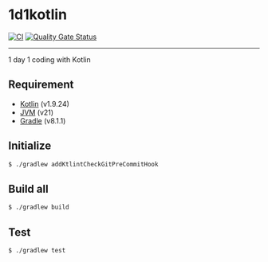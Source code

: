 # 1d1kotlin

[![CI](https://github.com/namonak/1d1kotlin/actions/workflows/ci.yml/badge.svg)](https://github.com/namonak/1d1kotlin/actions/workflows/ci.yml)
[![Quality Gate Status](https://sonarcloud.io/api/project_badges/measure?project=namonak_1d1kotlin&metric=alert_status)](https://sonarcloud.io/summary/new_code?id=namonak_1d1kotlin)

---

1 day 1 coding with Kotlin

## Requirement

* [Kotlin](https://kotlinlang.org) (v1.9.24)
* [JVM](https://www.java.com) (v21)
* [Gradle](https://gradle.org) (v8.1.1)

## Initialize

```bash
$ ./gradlew addKtlintCheckGitPreCommitHook
```

## Build all

```bash
$ ./gradlew build
```

## Test

```bash
$ ./gradlew test
```
